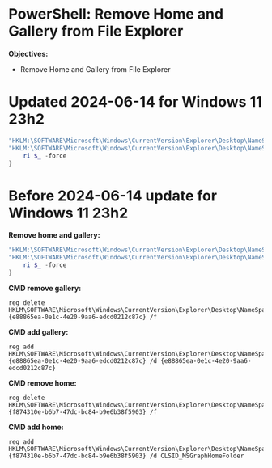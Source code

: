 # PowerShell: Remove Home and Gallery from File Explorer

<b>Objectives:</b>

* Remove Home and Gallery from File Explorer

# Updated 2024-06-14 for Windows 11 23h2

```powershell
"HKLM:\SOFTWARE\Microsoft\Windows\CurrentVersion\Explorer\Desktop\NameSpace\{e88865ea-0e1c-4e20-9aa6-edcd0212c87c}",
"HKLM:\SOFTWARE\Microsoft\Windows\CurrentVersion\Explorer\Desktop\NameSpace\{f874310e-b6b7-47dc-bc84-b9e6b38f5903}" | %{
    ri $_ -force
}
```

# Before 2024-06-14 update for Windows 11 23h2

<b>Remove home and gallery:</b>

```powershell
"HKLM:\SOFTWARE\Microsoft\Windows\CurrentVersion\Explorer\Desktop\NameSpace_41040327\{e88865ea-0e1c-4e20-9aa6-edcd0212c87c}",
"HKLM:\SOFTWARE\Microsoft\Windows\CurrentVersion\Explorer\Desktop\NameSpace_36354489\{f874310e-b6b7-47dc-bc84-b9e6b38f5903}" | %{
    ri $_ -force
}
```

<b>CMD remove gallery:</b>

```batch
reg delete HKLM\SOFTWARE\Microsoft\Windows\CurrentVersion\Explorer\Desktop\NameSpace_41040327\{e88865ea-0e1c-4e20-9aa6-edcd0212c87c} /f
```

<b>CMD add gallery:</b>

```batch
reg add HKLM\SOFTWARE\Microsoft\Windows\CurrentVersion\Explorer\Desktop\NameSpace_41040327\{e88865ea-0e1c-4e20-9aa6-edcd0212c87c} /d {e88865ea-0e1c-4e20-9aa6-edcd0212c87c}
```

<b>CMD remove home:</b>

```batch
reg delete HKLM\SOFTWARE\Microsoft\Windows\CurrentVersion\Explorer\Desktop\NameSpace_36354489\{f874310e-b6b7-47dc-bc84-b9e6b38f5903} /f
```

<b>CMD add home:</b>

```batch
reg add HKLM\SOFTWARE\Microsoft\Windows\CurrentVersion\Explorer\Desktop\NameSpace_36354489\{f874310e-b6b7-47dc-bc84-b9e6b38f5903} /d CLSID_MSGraphHomeFolder
```
